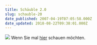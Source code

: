 ```yaml
---
title: Schäuble 2.0
slug: schauble-20
date_published: 2007-04-19T07:05:58.000Z
date_updated: 2018-08-22T09:38:01.000Z
---
```


![](//picdump.thafaker.de/img365.imageshack.us/img365/5639/stasi20wu0.jpg)
Wenn Sie mal [hier](http://technorati.com/search/stasi+2.0) schauen möchten.
